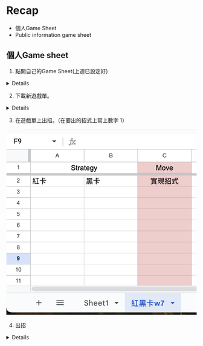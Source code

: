 # Recap

  - 個人Game Sheet
  - Public information game sheet

## 個人Game sheet

1. 點開自己的Game Sheet(上週已設定好)

<details>

<img src="../img/2024-10-22-14-27-06.png" width="30%"/>


![](../img/2024-10-22-14-27-59.png)

</details>

2. 下載新遊戲單。

<details>
  <img src="../img/2024-10-22-14-28-33.png"/>
</details>


3. 在遊戲單上出招。（在要出的招式上寫上數字 1）

![](../img/2024-10-22-14-38-49.png)

4. 出招

<details>

 <img src="../img/2024-10-22-14-28-49.png"/>

 </details>